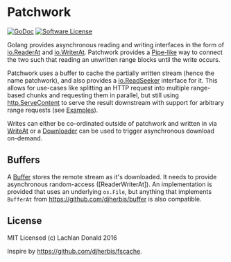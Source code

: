 Patchwork
=========

[![GoDoc](https://godoc.org/github.com/lox/patchwork?status.svg)](https://godoc.org/github.com/lox/patchwork)
[![Software License](https://img.shields.io/badge/license-MIT-brightgreen.svg)](LICENSE.txt)

Golang provides asynchronous reading and writing interfaces in the form of [io.ReaderAt]() and [io.WriterAt](). Patchwork provides a [Pipe-like]() way to connect the two such that reading an unwritten range blocks until the write occurs.

Patchwork uses a buffer to cache the partially written stream (hence the name patchwork), and also provides a [io.ReadSeeker]() interface for it. This allows for use-cases like splitting an HTTP request into multiple range-based chunks and requesting them in parallel, but still using [http.ServeContent]() to serve the result downstream with support for arbitrary range requests (see [Examples]()).

Writes can either be co-ordinated outside of patchwork and written in via [WriteAt]() or a [Downloader]() can be used to trigger asynchronous download on-demand.

## Buffers

A [Buffer]() stores the remote stream as it's downloaded. It needs to provide asynchronous random-access ([ReaderWriterAt]). An implementation is provided that uses an underlying `os.File`, but anything that implements `BufferAt` from https://github.com/djherbis/buffer is also compatible.

## License

MIT Licensed (c) Lachlan Donald 2016

Inspire by https://github.com/djherbis/fscache.